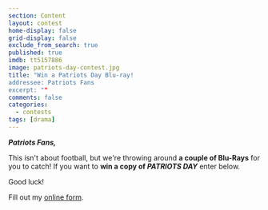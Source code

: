 ```yaml
---
section: Content
layout: contest
home-display: false
grid-display: false
exclude_from_search: true
published: true
imdb: tt5157886
image: patriots-day-contest.jpg
title: "Win a Patriots Day Blu-ray!
addressee: Patriots Fans
excerpt: ""
comments: false
categories:
  - contests
tags: [drama]
---
```

**_Patriots Fans,_**

This isn't about football, but we're throwing around **a couple of Blu-Rays** for you to catch!  If you want to **win a copy of _PATRIOTS DAY_** enter below.

Good luck!

<div id="wufoo-s1g1w5ce1haf71c">
Fill out my <a href="https://dearcastandcrew.wufoo.com/forms/s1g1w5ce1haf71c">online form</a>.
</div>
<script type="text/javascript">var s1g1w5ce1haf71c;(function(d, t) {
var s = d.createElement(t), options = {
'userName':'dearcastandcrew',
'formHash':'s1g1w5ce1haf71c',
'autoResize':true,
'height':'467',
'async':true,
'host':'wufoo.com',
'header':'hide',
'ssl':true};
s.src = ('https:' == d.location.protocol ? 'https://' : 'http://') + 'www.wufoo.com/scripts/embed/form.js';
s.onload = s.onreadystatechange = function() {
var rs = this.readyState; if (rs) if (rs != 'complete') if (rs != 'loaded') return;
try { s1g1w5ce1haf71c = new WufooForm();s1g1w5ce1haf71c.initialize(options);s1g1w5ce1haf71c.display(); } catch (e) {}};
var scr = d.getElementsByTagName(t)[0], par = scr.parentNode; par.insertBefore(s, scr);
})(document, 'script');</script>
